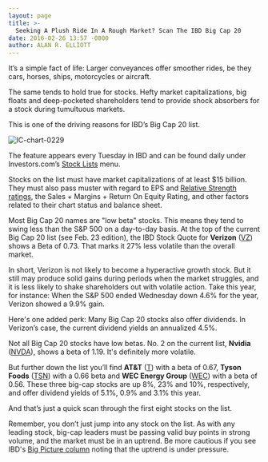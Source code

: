 ```yaml
---
layout: page
title: >-
  Seeking A Plush Ride In A Rough Market? Scan The IBD Big Cap 20
date: 2016-02-26 13:57 -0800
author: ALAN R. ELLIOTT
---
```





It’s a simple fact of life: Larger conveyances offer smoother rides, be they cars, horses, ships, motorcycles or aircraft.


The same tends to hold true for stocks. Hefty market capitalizations, big floats and deep-pocketed shareholders tend to provide shock absorbers for a stock during tumultuous markets.


This is one of the driving reasons for IBD’s Big Cap 20 list.


![IC-chart-0229](https://www.investors.com/wp-content/uploads/2016/02/IC-chart-0229-131x300.jpg)


The feature appears every Tuesday in IBD and can be found daily under Investors.com’s [Stock Lists](http://research.investors.com/stock-lists/) menu.


Stocks on the list must have market capitalizations of at least \$15 billion. They must also pass muster with regard to EPS and [Relative Strength ratings](http://research.investors.com/stock-checkup/), the Sales + Margins + Return On Equity Rating, and other factors related to their chart status and balance sheet.


Most Big Cap 20 names are "low beta" stocks. This means they tend to swing less than the S&P 500 on a day-to-day basis. At the top of the current Big Cap 20 list (see Feb. 23 edition), the IBD Stock Quote for **Verizon** ([VZ](https://research.investors.com/quote.aspx?symbol=VZ)) shows a Beta of 0.73. That marks it 27% less volatile than the overall market.


In short, Verizon is not likely to become a hyperactive growth stock. But it still may produce solid gains during periods when the market struggles, and it is less likely to shake shareholders out with volatile action. Take this year, for instance: When the S&P 500 ended Wednesday down 4.6% for the year, Verizon showed a 9.9% gain.


Here's one added perk: Many Big Cap 20 stocks also offer dividends. In Verizon’s case, the current dividend yields an annualized 4.5%.


Not all Big Cap 20 stocks have low betas. No. 2 on the current list, **Nvidia** ([NVDA](https://research.investors.com/quote.aspx?symbol=NVDA)), shows a beta of 1.19. It's definitely more volatile.


But further down the list you’ll find **AT&T** ([T](https://research.investors.com/quote.aspx?symbol=T)) with a beta of 0.67, **Tyson Foods** ([TSN](https://research.investors.com/quote.aspx?symbol=TSN)) with a 0.66 beta and **WEC Energy Group** ([WEC](https://research.investors.com/quote.aspx?symbol=WEC)) with a beta of 0.56. These three big-cap stocks are up 8%, 23% and 10%, respectively, and offer dividend yields of 5.1%, 0.9% and 3.1% this year.


And that’s just a quick scan through the first eight stocks on the list.


Remember, you don’t just jump into any stock on the list. As with any leading stock, big-cap leaders must be passing valid buy points in strong volume, and the market must be in an uptrend. Be more cautious if you see IBD's [Big Picture column](https://www.investors.com/category/market-trend/the-big-picture/) noting that the uptrend is under pressure.




